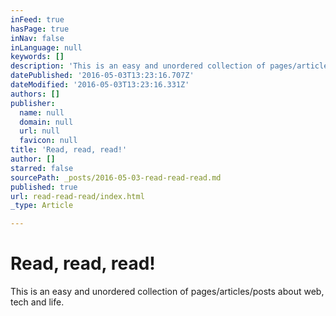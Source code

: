 ```yaml
---
inFeed: true
hasPage: true
inNav: false
inLanguage: null
keywords: []
description: 'This is an easy and unordered collection of pages/articles/posts about web, tech and life.'
datePublished: '2016-05-03T13:23:16.707Z'
dateModified: '2016-05-03T13:23:16.331Z'
authors: []
publisher:
  name: null
  domain: null
  url: null
  favicon: null
title: 'Read, read, read!'
author: []
starred: false
sourcePath: _posts/2016-05-03-read-read-read.md
published: true
url: read-read-read/index.html
_type: Article

---
```

# Read, read, read!

This is an easy and unordered collection of pages/articles/posts about web, tech and life.